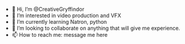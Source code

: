 - 👋 Hi, I’m @CreativeGryffindor
- 👀 I’m interested in video production and VFX
- 🌱 I’m currently learning Natron, python
- 💞️ I’m looking to collaborate on anything that will give me experience.
- 📫 How to reach me: message me here

<!---
CreativeGryffindor/CreativeGryffindor is a ✨ special ✨ repository because its `README.md` (this file) appears on your GitHub profile.
You can click the Preview link to take a look at your changes.
--->
